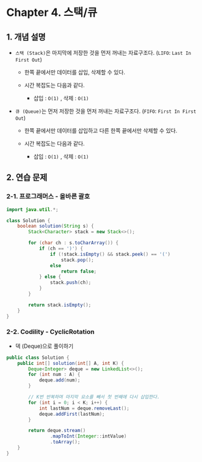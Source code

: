 # Chapter 4. 스택/큐

## 1. 개념 설명

* `스택 (Stack)`은 마지막에 저장한 것을 먼저 꺼내는 자료구조다. (`LIFO`: `Last In First Out`)

    * 한쪽 끝에서만 데이터를 삽입, 삭제할 수 있다.

    * 시간 복잡도는 다음과 같다.

        * 삽입 : `O(1)` , 삭제 : `O(1)`


* `큐 (Queue)`는 먼저 저장한 것을 먼저 꺼내는 자료구조다. (`FIFO`: `First In First Out`)

    * 한쪽 끝에서만 데이터를 삽입하고 다른 한쪽 끝에서만 삭제할 수 있다.

    * 시간 복잡도는 다음과 같다.

        * 삽입 : `O(1)` , 삭제 : `O(1)`

## 2. 연습 문제

### 2-1. 프로그래머스 - 올바른 괄호

```java
import java.util.*;

class Solution {
    boolean solution(String s) {
        Stack<Character> stack = new Stack<>();

        for (char ch : s.toCharArray()) {
            if (ch == ')') {
                if (!stack.isEmpty() && stack.peek() == '(')
                    stack.pop();
                else
                    return false;
            } else {
                stack.push(ch);
            }
        }

        return stack.isEmpty();
    }
}
```

### 2-2. Codility - CyclicRotation

* 덱 (Deque)으로 풀이하기

```java
public class Solution {
    public int[] solution(int[] A, int K) {
        Deque<Integer> deque = new LinkedList<>();
        for (int num : A) {
            deque.add(num);
        }

        // K번 반복하며 마지막 요소를 빼서 첫 번째에 다시 삽입한다.
        for (int i = 0; i < K; i++) {
            int lastNum = deque.removeLast();
            deque.addFirst(lastNum);
        }

        return deque.stream()
                .mapToInt(Integer::intValue)
                .toArray();
    }
}
```


